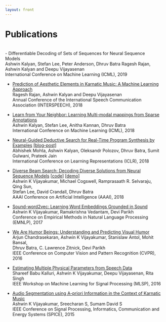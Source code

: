 ```yaml
---
layout: front
---
```

# Publications 
<br>
- Differentiable Decoding of Sets of Sequences for Neural Sequence Models <br>
Ashwin Kalyan, Stefan Lee, Peter Anderson, Dhruv Batra
Ragesh Rajan, Ashwin Kalyan and Deepu Vijayasenan <br>
International Conference on Machine Learning (ICML), 2019 <br> 

- [Prediction of Aesthetic Elements in Karnatic Music: A Machine Learning Approach](https://www.isca-speech.org/archive/Interspeech_2018/pdfs/0991.pdf) <br>
Ragesh Rajan, Ashwin Kalyan and Deepu Vijayasenan <br>
Annual Conference of the International Speech Communication Association (INTERSPEECH), 2018 <br> 

- [Learn from Your Neighbor: Learning Multi-modal mappings from Sparse Annotations](https://arxiv.org/abs/1806.02934) <br>
Ashwin Kalyan, Stefan Lee, Anitha Kannan, Dhruv Batra <br>
International Conference on Machine Learning (ICML), 2018 <br>

- [Neural-Guided Deductive Search for Real-Time Program Synthesis by Examples](https://www.microsoft.com/en-us/research/publication/neural-guided-deductive-search-real-time-program-synthesis-examples/) [[blog-post]](https://www.microsoft.com/en-us/research/blog/neural-guided-deductive-search-best-worlds-approach-program-synthesis/) <br>
Abhishek Mohta, Ashwin Kalyan, Oleksandr Polozov, Dhruv Batra, Sumit Gulwani, Prateek Jain  <br>
International Conference on Learning Representations (ICLR), 2018 <br>

- [Diverse Beam Search: Decoding Diverse Solutions from Neural Sequence Models](https://arxiv.org/abs/1610.02424) [[code](https://github.com/ashwinkalyan/dbs)] [[demo](http://dbs.cloudcv.org)] <br>
Ashwin K Vijayakumar, Michael Cogswell, Ramprasaath R. Selvaraju, Qing Sun, <br> Stefan Lee, David Crandall, Dhruv Batra  <br>
AAAI Conference on Artificial Intelligence (AAAI), 2018 <br> 

- [Sound-word2vec: Learning Word Embeddings Grounded in Sound](https://arxiv.org/abs/1703.01720) <br>
Ashwin K Vijayakumar, Ramakrishna Vedantam, Devi Parikh <br> 
Conference on Empirical Methods in Natural Language Processing (EMNLP), 2017 <br> 

- [We Are Humor Beings: Understanding and Predicting Visual Humor](http://arxiv.org/abs/1512.04407) <br>
Arjun Chandrasekaran, Ashwin K Vijayakumar, Stanislaw Antol, Mohit Bansal, <br>
Dhruv Batra, C. Lawrence Zitnick, Devi Parikh <br>
IEEE Conference on Computer Vision and Pattern Recognition (CVPR), 2016 <br> 

- [Estimating Multiple Physical Parameters from Speech Data](http://ieeexplore.ieee.org/document/7738873/) <br>
Shareef Babu Kalluri, Ashwin K Vijayakumar, Deepu Vijayasenan, Rita Singh <br>
IEEE Workshop on Machine Learning for Signal Processing (MLSP), 2016 <br> 

- [Audio Segmentation using A-priori Information in the Context of Karnatic Music](http://ieeexplore.ieee.org/document/7091550/) <br>
Ashwin K Vijayakumar, Sreecharan S, Sumam David S <br>
IEEE Conference on Signal Processing, Informatics, Communication and Energy Systems (SPICE), 2015 <br>
